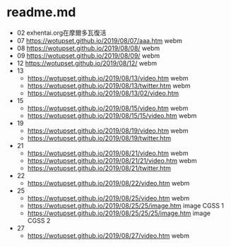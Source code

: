 # readme.md

+ 02 
exhentai.org在摩爾多瓦復活
+ 07
https://wotupset.github.io/2019/08/07/aaa.htm webm
+ 08 
https://wotupset.github.io/2019/08/08/ webm
+ 09
https://wotupset.github.io/2019/08/09/ webm
+ 12 
https://wotupset.github.io/2019/08/12/ webm
+ 13
  + https://wotupset.github.io/2019/08/13/video.htm
webm
  + https://wotupset.github.io/2019/08/13/twitter.htm
webm
  + https://wotupset.github.io/2019/08/13/02/video.htm
+ 15 
  + https://wotupset.github.io/2019/08/15/video.htm
webm
  + https://wotupset.github.io/2019/08/15/15/video.htm
webm
+ 19
  + https://wotupset.github.io/2019/08/19/video.htm webm
  + https://wotupset.github.io/2019/08/19/twitter.htm
+ 21
  + https://wotupset.github.io/2019/08/21/video.htm webm
  + https://wotupset.github.io/2019/08/21/21/video.htm webm
  + https://wotupset.github.io/2019/08/21/twitter.htm
+ 22
  + https://wotupset.github.io/2019/08/22/video.htm webm
+ 25
  + https://wotupset.github.io/2019/08/25/video.htm webm
  + https://wotupset.github.io/2019/08/25/25/image.htm image 
  CGSS 1
  + https://wotupset.github.io/2019/08/25/25/25/image.htm image
  CGSS 2
+ 27
  + https://wotupset.github.io/2019/08/27/video.htm webm
